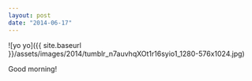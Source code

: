```yaml
---
layout: post
date: "2014-06-17"
---
```


![yo yo]({{ site.baseurl }}/assets/images/2014/tumblr_n7auvhqXOt1r16syio1_1280-576x1024.jpg)

Good morning!
